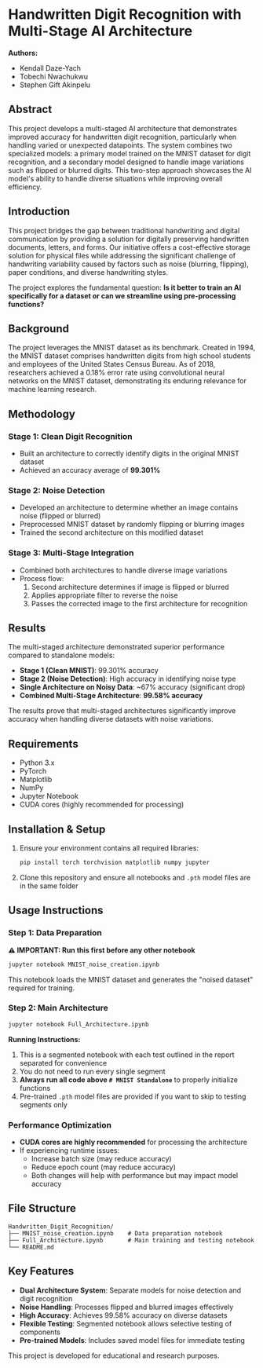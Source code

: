 # Handwritten Digit Recognition with Multi-Stage AI Architecture

**Authors:**
- Kendall Daze-Yach
- Tobechi Nwachukwu
- Stephen Gift Akinpelu

## Abstract

This project develops a multi-staged AI architecture that demonstrates improved accuracy for handwritten digit recognition, particularly when handling varied or unexpected datapoints. The system combines two specialized models: a primary model trained on the MNIST dataset for digit recognition, and a secondary model designed to handle image variations such as flipped or blurred digits. This two-step approach showcases the AI model's ability to handle diverse situations while improving overall efficiency.

## Introduction

This project bridges the gap between traditional handwriting and digital communication by providing a solution for digitally preserving handwritten documents, letters, and forms. Our initiative offers a cost-effective storage solution for physical files while addressing the significant challenge of handwriting variability caused by factors such as noise (blurring, flipping), paper conditions, and diverse handwriting styles.

The project explores the fundamental question: **Is it better to train an AI specifically for a dataset or can we streamline using pre-processing functions?**

## Background

The project leverages the MNIST dataset as its benchmark. Created in 1994, the MNIST dataset comprises handwritten digits from high school students and employees of the United States Census Bureau. As of 2018, researchers achieved a 0.18% error rate using convolutional neural networks on the MNIST dataset, demonstrating its enduring relevance for machine learning research.

## Methodology

### Stage 1: Clean Digit Recognition
- Built an architecture to correctly identify digits in the original MNIST dataset
- Achieved an accuracy average of **99.301%**

### Stage 2: Noise Detection
- Developed an architecture to determine whether an image contains noise (flipped or blurred)
- Preprocessed MNIST dataset by randomly flipping or blurring images
- Trained the second architecture on this modified dataset

### Stage 3: Multi-Stage Integration
- Combined both architectures to handle diverse image variations
- Process flow:
  1. Second architecture determines if image is flipped or blurred
  2. Applies appropriate filter to reverse the noise
  3. Passes the corrected image to the first architecture for recognition

## Results

The multi-staged architecture demonstrated superior performance compared to standalone models:

- **Stage 1 (Clean MNIST)**: 99.301% accuracy
- **Stage 2 (Noise Detection)**: High accuracy in identifying noise type
- **Single Architecture on Noisy Data**: ~67% accuracy (significant drop)
- **Combined Multi-Stage Architecture**: **99.58% accuracy**

The results prove that multi-staged architectures significantly improve accuracy when handling diverse datasets with noise variations.

## Requirements

- Python 3.x
- PyTorch
- Matplotlib
- NumPy
- Jupyter Notebook
- CUDA cores (highly recommended for processing)

## Installation & Setup

1. Ensure your environment contains all required libraries:
   ```bash
   pip install torch torchvision matplotlib numpy jupyter
   ```

2. Clone this repository and ensure all notebooks and `.pth` model files are in the same folder

## Usage Instructions

### Step 1: Data Preparation
**⚠️ IMPORTANT: Run this first before any other notebook**
```bash
jupyter notebook MNIST_noise_creation.ipynb
```
This notebook loads the MNIST dataset and generates the "noised dataset" required for training.

### Step 2: Main Architecture
```bash
jupyter notebook Full_Architecture.ipynb
```

**Running Instructions:**
1. This is a segmented notebook with each test outlined in the report separated for convenience
2. You do not need to run every single segment
3. **Always run all code above `# MNIST Standalone`** to properly initialize functions
4. Pre-trained `.pth` model files are provided if you want to skip to testing segments only

### Performance Optimization
- **CUDA cores are highly recommended** for processing the architecture
- If experiencing runtime issues:
  - Increase batch size (may reduce accuracy)
  - Reduce epoch count (may reduce accuracy)
  - Both changes will help with performance but may impact model accuracy

## File Structure

```
Handwritten_Digit_Recognition/
├── MNIST_noise_creation.ipynb    # Data preparation notebook
├── Full_Architecture.ipynb       # Main training and testing notebook
└── README.md                    
```

## Key Features

- **Dual Architecture System**: Separate models for noise detection and digit recognition
- **Noise Handling**: Processes flipped and blurred images effectively
- **High Accuracy**: Achieves 99.58% accuracy on diverse datasets
- **Flexible Testing**: Segmented notebook allows selective testing of components
- **Pre-trained Models**: Includes saved model files for immediate testing

This project is developed for educational and research purposes.

